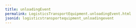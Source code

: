 ```yaml
---
title: unloadingEvent
permalink: LogisticsTransportEquipment.unloadingEvent.html
jsonid: logisticstransportequipment_unloadingevent
---
```

